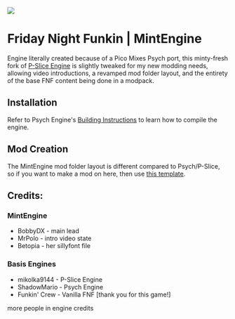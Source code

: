![](https://raw.githubusercontent.com/bobbydeluxe/pslice.mint/main/art/banner.png)

# Friday Night Funkin | MintEngine

Engine literally created because of a Pico Mixes Psych port, this minty-fresh fork of [P-Slice Engine](https://github.com/Psych-Slice/P-Slice) is slightly tweaked for my new modding needs, allowing video introductions, a revamped mod folder layout, and the entirety of the base FNF content being done in a modpack.

## Installation

Refer to Psych Engine's [Building Instructions](https://github.com/ShadowMario/FNF-PsychEngine/blob/main/docs/BUILDING.md) to learn how to compile the engine.

## Mod Creation

The MintEngine mod folder layout is different compared to Psych/P-Slice, so if you want to make a mod on here, then use [this template](https://github.com/bobbydeluxe/funkin-mint-basemod).

## Credits:

### MintEngine

* BobbyDX - main lead
* MrPolo - intro video state
* Betopia - her sillyfont file

### Basis Engines

* mikolka9144 - P-Slice Engine
* ShadowMario - Psych Engine
* Funkin' Crew - Vanilla FNF [thank you for this game!]

more people in engine credits